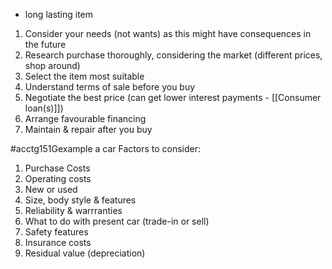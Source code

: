 - long lasting item

1. Consider your needs (not wants) as this might have consequences in the future
2. Research purchase thoroughly, considering the market (different prices, shop around)
3. Select the item most suitable
4. Understand terms of sale before you buy
5. Negotiate the best price (can get lower interest payments - [[Consumer loan(s)]])
6. Arrange favourable financing
7. Maintain & repair after you buy

#acctg151Gexample a car
Factors to consider:
1. Purchase Costs
2. Operating costs
3. New or used
4. Size, body style & features
5. Reliability & warrranties
6. What to do with present car (trade-in or sell)
7. Safety features
8. Insurance costs
9. Residual value (depreciation)
